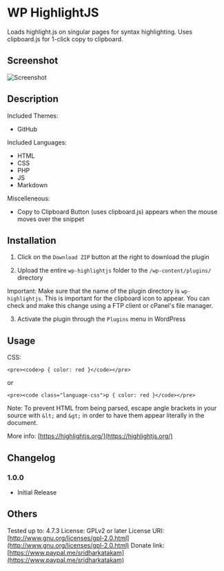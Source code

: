# WP HighlightJS #

Loads highlight.js on singular pages for syntax highlighting. Uses clipboard.js for 1-click copy to clipboard.

## Screenshot ##

![Screenshot](http://d.pr/i/CQBY+ "Screenshot")

## Description ##

Included Themes:
* GitHub

Included Languages:

* HTML
* CSS
* PHP
* JS
* Markdown

Miscelleneous:
* Copy to Clipboard Button (uses clipboard.js) appears when the mouse moves over the snippet

## Installation ##

1) Click on the `Download ZIP` button at the right to download the plugin

2) Upload the entire `wp-highlightjs` folder to the `/wp-content/plugins/` directory

Important: Make sure that the name of the plugin directory is `wp-highlightjs`. This is important for the clipboard icon to appear. You can check and make this change using a FTP client or cPanel's file manager.

3) Activate the plugin through the `Plugins` menu in WordPress

## Usage ##

CSS:

`<pre><code>p { color: red }</code></pre>`

or

`<pre><code class="language-css">p { color: red }</code></pre>`

Note: To prevent HTML from being parsed, escape angle brackets in your source with `&lt;` and `&gt;` in order to have them appear literally in the document.

More info: [https://highlightjs.org/](https://highlightjs.org/)

## Changelog ##

### 1.0.0 ###
* Initial Release

## Others ##

Tested up to: 4.7.3
License: GPLv2 or later
License URI: [http://www.gnu.org/licenses/gpl-2.0.html](http://www.gnu.org/licenses/gpl-2.0.html)
Donate link: [https://www.paypal.me/sridharkatakam](https://www.paypal.me/sridharkatakam)
